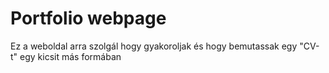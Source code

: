 # Portfolio webpage
Ez a weboldal arra szolgál hogy gyakoroljak és hogy bemutassak egy "CV-t" egy kicsit más formában 
